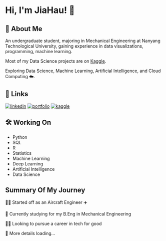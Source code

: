# Hi, I'm JiaHau! 👋

## 🚀 About Me

An undergraduate student, majoring in Mechanical Engineering at Nanyang Technological University, gaining experience in data visualizations, programming, machine learning.

Most of my Data Science projects are on [Kaggle](https://www.kaggle.com/jiahaulim).

Exploring Data Science, Machine Learning, Artificial Intelligence, and Cloud Computing ☁️.


## 🔗 Links
[![linkedin](https://img.shields.io/badge/linkedin-0A66C2?style=for-the-badge&logo=linkedin&logoColor=white)](https://www.linkedin.com/in/limjiahau/)
[![portfolio](https://img.shields.io/badge/website-000000?style=for-the-badge&logo=About.me&logoColor=white)](https://limjiahau.streamlit.app/)
[![kaggle](https://img.shields.io/badge/Kaggle-20BEFF?style=for-the-badge&logo=Kaggle&logoColor=white)](https://www.kaggle.com/jiahaulim)


## 🛠 Working On
- Python 
- SQL
- R
- Statistics
- Machine Learning
- Deep Learning
- Artificial Intelligence
- Data Science

## Summary Of My Journey
👩‍💻 Started off as an Aircraft Engineer ✈️

🧠 Currently studying for my B.Eng in Mechanical Engineering

👯‍♀️ Looking to pursue a career in tech for good 

💬 More details loading...
